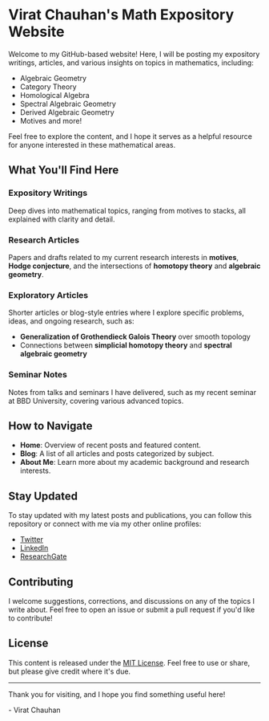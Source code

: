 # Virat Chauhan's Math Expository Website

Welcome to my GitHub-based website! Here, I will be posting my expository writings, articles, and various insights on topics in mathematics, including:

- Algebraic Geometry
- Category Theory
- Homological Algebra
- Spectral Algebraic Geometry
- Derived Algebraic Geometry
- Motives and more!

Feel free to explore the content, and I hope it serves as a helpful resource for anyone interested in these mathematical areas.

## What You'll Find Here

### Expository Writings
Deep dives into mathematical topics, ranging from motives to stacks, all explained with clarity and detail.

### Research Articles
Papers and drafts related to my current research interests in **motives**, **Hodge conjecture**, and the intersections of **homotopy theory** and **algebraic geometry**.

### Exploratory Articles
Shorter articles or blog-style entries where I explore specific problems, ideas, and ongoing research, such as:

- **Generalization of Grothendieck Galois Theory** over smooth topology
- Connections between **simplicial homotopy theory** and **spectral algebraic geometry**

### Seminar Notes
Notes from talks and seminars I have delivered, such as my recent seminar at BBD University, covering various advanced topics.

## How to Navigate

- **Home**: Overview of recent posts and featured content.
- **Blog**: A list of all articles and posts categorized by subject.
- **About Me**: Learn more about my academic background and research interests.

## Stay Updated

To stay updated with my latest posts and publications, you can follow this repository or connect with me via my other online profiles:

- [Twitter](https://twitter.com/your-handle)
- [LinkedIn](https://linkedin.com/in/your-handle)
- [ResearchGate](https://www.researchgate.net/profile/your-handle)

## Contributing

I welcome suggestions, corrections, and discussions on any of the topics I write about. Feel free to open an issue or submit a pull request if you'd like to contribute!

## License

This content is released under the [MIT License](LICENSE). Feel free to use or share, but please give credit where it's due.

---

Thank you for visiting, and I hope you find something useful here!

\- Virat Chauhan
